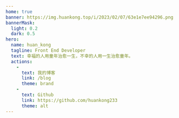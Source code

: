 ```yaml
---
home: true
banner: https://img.huankong.top/i/2023/02/07/63e1e7ee94296.png
bannerMask: 
  light: 0.2
  dark: 0.5
hero: 
  name: huan_kong
  tagline: Front End Developer
  text: 幸福的人用童年治愈一生，不幸的人用一生治愈童年。
  actions: 
    - 
      text: 我的博客
      link: /blog
      theme: brand
    - 
      text: Github
      link: https://github.com/huankong233
      theme: alt
---
```

